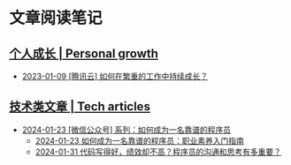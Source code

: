 # 文章阅读笔记

## [个人成长 | Personal growth](./articles/personal-growth/)

* [2023-01-09 [腾讯云] 如何在繁重的工作中持续成长？](./articles/personal-growth/2023-01-09%20[腾讯云]%20如何在繁重的工作中持续成长？/)

## [技术类文章 | Tech articles](./articles/tech/)

* [2024-01-23 [微信公众号] 系列：如何成为一名靠谱的程序员](./articles/tech/2024-01-23%20[微信公众号]%20系列：如何成为一名靠谱的程序员/)
    * [2024-01-23 如何成为一名靠谱的程序员：职业素养入门指南](https://mp.weixin.qq.com/s/7uyA8bFr8FZTRGlN38tdHg)
    * [2024-01-31 代码写得好，绩效却不高？程序员的沟通和思考有多重要？](https://mp.weixin.qq.com/s/MLmrJfX3xNUH_wRfWF77eQ)
